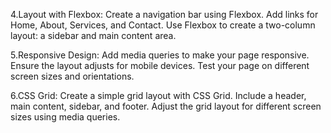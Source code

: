 4.Layout with Flexbox:
Create a navigation bar using Flexbox. Add links for Home, About, Services, and Contact.
Use Flexbox to create a two-column layout: a sidebar and main content area.

5.Responsive Design:
Add media queries to make your page responsive. Ensure the layout adjusts for mobile devices.
Test your page on different screen sizes and orientations.

6.CSS Grid:
Create a simple grid layout with CSS Grid. Include a header, main content, sidebar, and footer.
Adjust the grid layout for different screen sizes using media queries.
